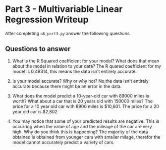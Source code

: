 # Part 3 - Multivariable Linear Regression Writeup

After completing `a6_part3.py` answer the following questions

## Questions to answer

1. What is the R Squared coefficient for your model? What does that mean about the model in relation to your data? The R quared coefficient for my model is 0.49314, this means the data isn't entirely accurate. 

2. Is your model accurate? Why or why not? No,the data isn't entirely accurate because there might be an error in the data.

3. What does the model predict a 10-year-old car with 89000 miles is worth? What about a car that is 20 years old with 150000 miles? The price for a 10 year old car with 8900 miles is $10,601. The price for a 20 year old car is $2,802

4. You may notice that some of your predicted results are negative. This is occurring when the value of age and the mileage of the car are very high. Why do you think this is happening? The majority of the data obtained is obtained from younger cars with smaller milage, therefor the model cannot accurately predict a variety of cars. 